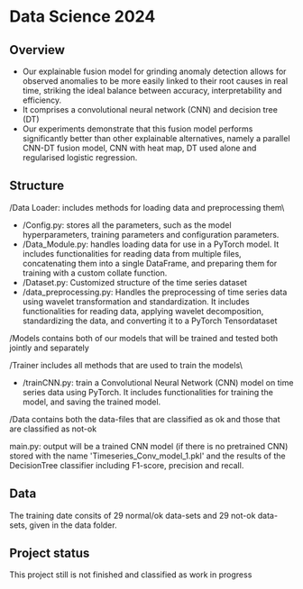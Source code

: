 # Data Science 2024



## Overview

- Our explainable fusion model for grinding anomaly detection allows for observed anomalies to be more easily linked to their root causes in real time, striking the ideal balance between accuracy, interpretability and efficiency.  
- It comprises a convolutional neural network (CNN) and decision tree (DT) 
- Our experiments demonstrate that this fusion model performs significantly better than other explainable alternatives, namely a parallel CNN-DT fusion model, CNN with heat map, DT used alone and regularised logistic regression.


## Structure

/Data Loader:  includes  methods for loading data and preprocessing them\
- /Config.py: stores all the parameters, such as the model hyperparameters, training parameters and configuration parameters.
- /Data_Module.py: handles loading data for use in a PyTorch model. It includes functionalities for reading data from multiple files, concatenating them into a single DataFrame, and preparing them for training with a custom collate function.
- /Dataset.py: Customized structure of the time series dataset
- /data_preprocessing.py: Handles the preprocessing of time series data using wavelet transformation and standardization. It includes functionalities for reading data, applying wavelet decomposition, standardizing the data, and converting it to a PyTorch Tensordataset


/Models contains both of our models that will be trained and tested both jointly and separately

/Trainer includes all methods that are used to train the models\
- /trainCNN.py: train a Convolutional Neural Network (CNN) model on time series data using PyTorch. It includes functionalities for training the model, and saving the trained model.

/Data contains both the data-files that are classified as ok and those that are classified as not-ok

main.py: output will be a trained CNN model (if there is no pretrained CNN) stored with the name 'Timeseries_Conv_model_1.pkl' and the results of the DecisionTree classifier including F1-score, precision and recall.

## Data

The training date consits of 29 normal/ok data-sets and 29 not-ok data-sets, given in the data folder.

## Project status
This project still is not finished and classified as work in progress
